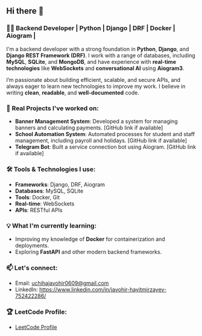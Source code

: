 ## Hi there 👋

### 👨‍💻 Backend Developer | Python | Django | DRF | Docker | Aiogram |

I'm a backend developer with a strong foundation in **Python**, **Django**, and **Django REST Framework (DRF)**. I work with a range of databases, including **MySQL**, **SQLite**, and **MongoDB**, and have experience with **real-time technologies** like **WebSockets** and **conversational AI** using **Aiogram3**.

I’m passionate about building efficient, scalable, and secure APIs, and always eager to learn new technologies to improve my work. I believe in writing **clean**, **readable**, and **well-documented** code.

### 🚀 Real Projects I've worked on:
- **Banner Management System**: Developed a system for managing banners and calculating payments. [GitHub link if available]
- **School Automation System**: Automated processes for student and staff management, including payroll and holidays. [GitHub link if available]
- **Telegram Bot**: Built a service connection bot using Aiogram. [GitHub link if available]

### 🛠️ Tools & Technologies I use:
- **Frameworks**: Django, DRF, Aiogram
- **Databases**: MySQL, SQLite
- **Tools**: Docker, Git
- **Real-time**: WebSockets
- **APIs**: RESTful APIs

### 💡 What I'm currently learning:
- Improving my knowledge of **Docker** for containerization and deployments.
- Exploring **FastAPI** and other modern backend frameworks.

<!-- ### 📊 GitHub Stats:
![nyctophile0609's GitHub stats](https://github-readme-stats.vercel.app/api?username=nyctophile0609&show_icons=true&theme=radical)
-->

### 📫 Let's connect:
- Email: uchihajavohir0609@gmail.com
- LinkedIn: https://www.linkedin.com/in/javohir-hayitmirzayev-752422286/


### 🏆 LeetCode Profile:
- [LeetCode Profile](https://leetcode.com/u/nyctophile_0609/)

